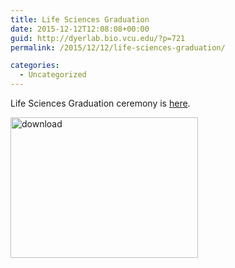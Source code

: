 ```yaml
---
title: Life Sciences Graduation
date: 2015-12-12T12:08:08+00:00
guid: http://dyerlab.bio.vcu.edu/?p=721
permalink: /2015/12/12/life-sciences-graduation/

categories:
  - Uncategorized
---
```

Life Sciences Graduation ceremony is [here](https://drive.google.com/open?id=0B0T81CzLjtfPZlQ4NFd5UjhKSWc).

<!--more-->

<img class="aligncenter size-medium wp-image-722" src="http://dyerlab.bio.vcu.edu/wp-content/uploads/sites/4831/2015/12/download-300x225.png" alt="download" width="300" height="225" srcset="http://localhost/wordpress/wp-content/uploads/2015/12/download-300x225.png 300w, http://localhost/wordpress/wp-content/uploads/2015/12/download.png 480w" sizes="(max-width: 300px) 100vw, 300px" /> 

&nbsp;